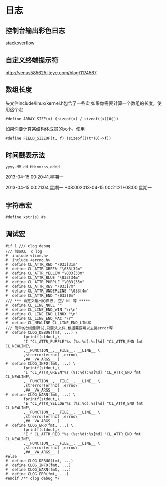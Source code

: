  日志
======

## 控制台输出彩色日志

[stackoverflow](http://stackoverflow.com/questions/27464492/sending-ansi-colored-codes-text-to-3-outputs-screen-file-and-file-filtering-an)

## 自定义终端提示符

http://venus585625.iteye.com/blog/1174567

## 数组长度

头文件include/linux/kernel.h包含了一些宏
如果你需要计算一个数组的长度，使用这个宏

    #define ARRAY_SIZE(x) (sizeof(x) / sizeof((x)[0]))

如果你要计算某结构体成员的大小，使用

    #define FIELD_SIZEOF(t, f) (sizeof(((t*)0)->f))

## 时间戳表示法

    yyyy-MM-dd HH:mm:ss,dddd 

2013-04-15 00:20:41,星期一

2013-04-15 00:21:04,星期一 +08:002013-04-15 00:21:21+08:00,星期一

## 字符串宏

    #define xstr(s) #s

## 调试宏

```
#if 1 /// clog debug
/// 前缀CL  c log
#  include <time.h>
#  include <errno.h>
#  define CL_ATTR_RED "\033[31m"
#  define CL_ATTR_GREEN "\033[32m"
#  define CL_ATTR_YELLOW "\033[33m"
#  define CL_ATTR_BLUE "\033[34m"
#  define CL_ATTR_PURPLE "\033[35m"
#  define CL_ATTR_REV "\033[7m"
#  define CL_ATTR_UNDERLINE "\033[4m"
#  define CL_ATTR_END "\033[0m"
/// *** 自定义输出的换行, 空/ NL 等 *****
#  define CL_LINE_NULL ""
#  define CL_LINE_END_WIN "\r\n"
#  define CL_LINE_END_LINUX "\n"
#  define CL_LINE_END_MAC "\r"
#  define CL_NEWLINE CL_LINE_END_LINUX
/// 简单的分级别调试,只要头文件.根据需要可以去挑error库
#  define CLOG_DEBUG(fmt, ...) \
		fprintf(stdout,\
		"I "CL_ATTR_PURPLE"%s (%s:%d):%s[%d] "CL_ATTR_END fmt CL_NEWLINE\
		,__FUNCTION__,__FILE__, __LINE__ \
		,strerror(errno) ,errno\
		,##__VA_ARGS__ )
#  define CLOG_INFO(fmt, ...) \
		fprintf(stdout,\
		"I "CL_ATTR_GREEN"%s (%s:%d):%s[%d] "CL_ATTR_END fmt CL_NEWLINE\
		,__FUNCTION__,__FILE__, __LINE__ \
		,strerror(errno) ,errno\
		,##__VA_ARGS__ )
#  define CLOG_WARN(fmt, ...) \
		fprintf(stdout,\
		"E "CL_ATTR_YELLOW"%s (%s:%d):%s[%d] "CL_ATTR_END fmt CL_NEWLINE\
		,__FUNCTION__,__FILE__, __LINE__ \
		,strerror(errno) ,errno\
		,##__VA_ARGS__ )
#  define CLOG_ERR(fmt, ...) \
		fprintf(stdout,\
		"E " CL_ATTR_RED "%s (%s:%d):%s[%d] "CL_ATTR_END fmt CL_NEWLINE\
		,__FUNCTION__,__FILE__, __LINE__ \
		,strerror(errno) ,errno\
		,##__VA_ARGS__ )
#else
#  define CLOG_DEBUG(fmt, ...)
#  define CLOG_INFO(fmt, ...)
#  define CLOG_WARN(fmt, ...)
#  define CLOG_ERR(fmt, ...)
#endif /** clog debug */
```
